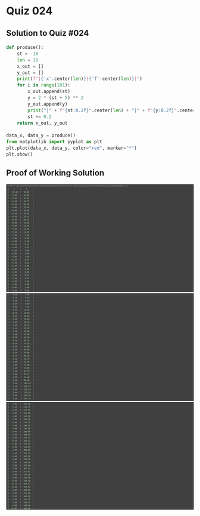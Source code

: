 # Quiz 024

## Solution to Quiz #024

```.py
def produce():
    st = -10
    len = 10
    x_out = []
    y_out = []
    print(f"|{'x'.center(len)}|{'f'.center(len)}|")
    for i in range(101):
        x_out.append(st)
        y = 2 * (st + 5) ** 2
        y_out.append(y)
        print("|" + f"{st:0.2f}".center(len) + "|" + f"{y:0.2f}".center(len) + "|")
        st += 0.2
    return x_out, y_out

data_x, data_y = produce()
from matplotlib import pyplot as plt
plt.plot(data_x, data_y, color="red", marker="*")
plt.show()
```

## Proof of Working Solution

![](quiz024trial.png)
![](quiz024trial2.png)
![](quiz024trial3.png)
